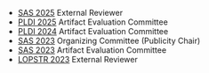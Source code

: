 
+ [SAS 2025](https://2025.splashcon.org/home/sas-2025) External Reviewer
+ [PLDI 2025](https://pldi25.sigplan.org/) Artifact Evaluation Committee
+ [PLDI 2024](https://pldi24.sigplan.org/) Artifact Evaluation Committee
+ [SAS 2023](https://conf.researchr.org/home/sas-2023) Organizing Committee (Publicity Chair)
+ [SAS 2023](https://conf.researchr.org/home/sas-2023) Artifact Evaluation Committee
+ [LOPSTR 2023](https://lopstr.github.io/2023/) External Reviewer
